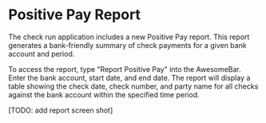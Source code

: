 # Positive Pay Report

The check run application includes a new Positive Pay report. This report generates a bank-friendly summary of check payments for a given bank account and period.

To access the report, type "Report Positive Pay" into the AwesomeBar. Enter the bank account, start date, and end date. The report will display a table showing the check date, check number, and party name for all checks against the bank account within the specified time period.

[TODO: add report screen shot]
